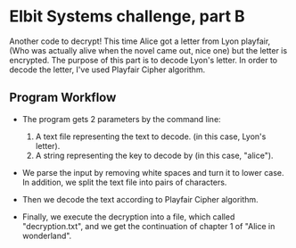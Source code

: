 # Elbit Systems challenge, part B

Another code to decrypt! This time Alice got a letter from Lyon playfair,
(Who was actually alive when the novel came out, nice one)
but the letter is encrypted. The purpose of this part is to decode Lyon's
letter. In order to decode the letter, I've used Playfair Cipher algorithm.

## Program Workflow

* The program gets 2 parameters by the command line:
    1. A text file representing the text to decode. (in this case, Lyon's
    letter).
    2. A string representing the key to decode by (in this case, "alice").

* We parse the input by removing white spaces and turn it to lower case. In
  addition, we split the text file into pairs of characters.

* Then we decode the text according to Playfair Cipher algorithm.

* Finally, we execute the decryption into a file, which called
  "decryption.txt", and we get the continuation of chapter 1 of "Alice in
  wonderland".
